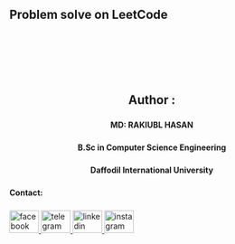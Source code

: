 <h2 align="left">Problem solve on LeetCode</h2>

###

<h1 align="left"></h1>

###

<br clear="both">

<!--img align="center" height="300" src="https://cdn.cdo.mit.edu/wp-content/uploads/sites/67/2021/01/0_zuhXdNAIUoxEem4-.png"  /-->

###

<br clear="both">

<h2 align="center">Author :</h2>

###

<h4 align="center">MD: RAKIUBL HASAN</h4>

###

<h4 align="center">B.Sc in Computer Science Engineering</h4>

###

<h4 align="center">Daffodil International University</h4>

###

<h4 align="left">Contact:</h4>

###

<div align="left">
  <a href="https://www.facebook.com/rakibul13631/" target="_blank">
    <img src="https://raw.githubusercontent.com/maurodesouza/profile-readme-generator/master/src/assets/icons/social/facebook/default.svg" width="52" height="40" alt="facebook logo"  />
  </a>
  <a href="https://t.me/+8801303698204" target="_blank">
    <img src="https://raw.githubusercontent.com/maurodesouza/profile-readme-generator/master/src/assets/icons/social/telegram/default.svg" width="52" height="40" alt="telegram logo"  />
  </a>
  <a href="https://www.linkedin.com/in/rakibul263/" target="_blank">
    <img src="https://raw.githubusercontent.com/maurodesouza/profile-readme-generator/master/src/assets/icons/social/linkedin/default.svg" width="52" height="40" alt="linkedin logo"  />
  </a>
  <a href="https://www.instagram.com/rakibul13631/" target="_blank">
    <img src="https://raw.githubusercontent.com/maurodesouza/profile-readme-generator/master/src/assets/icons/social/instagram/default.svg" width="52" height="40" alt="instagram logo"  />
  </a>
</div>

###
